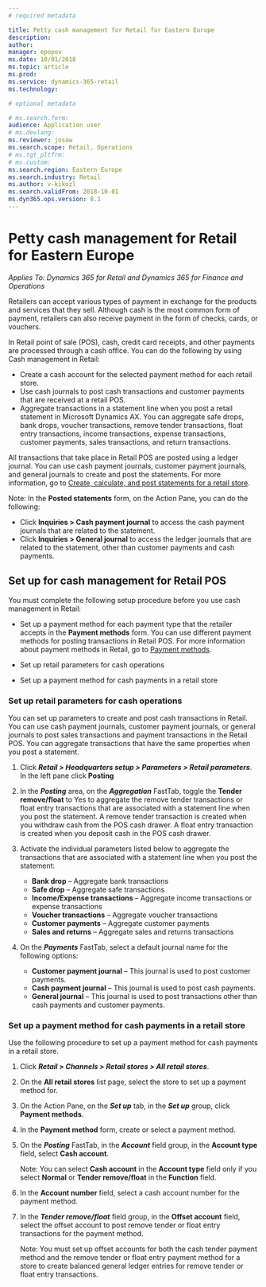 ```yaml
---
# required metadata

title: Petty cash management for Retail for Eastern Europe
description: 
author:  
manager: epopov
ms.date: 10/01/2018
ms.topic: article
ms.prod: 
ms.service: dynamics-365-retail
ms.technology: 

# optional metadata

# ms.search.form: 
audience: Application user
# ms.devlang: 
ms.reviewer: josaw
ms.search.scope: Retail, Operations
# ms.tgt_pltfrm: 
# ms.custom: 
ms.search.region: Eastern Europe
ms.search.industry: Retail
ms.author: v-kikozl
ms.search.validFrom: 2018-10-01
ms.dyn365.ops.version: 8.1
---
```

# Petty cash management for Retail for Eastern Europe


*Applies To: Dynamics 365 for Retail and Dynamics 365 for Finance and Operations*

Retailers can accept various types of payment in exchange for the products and services that they sell. Although cash is the most common form of payment, retailers can also receive payment in the form of checks, cards, or vouchers.

In Retail point of sale (POS), cash, credit card receipts, and other payments are processed through a cash office. You can do the following by using Cash management in Retail:

- Create a cash account for the selected payment method for each retail store.
- Use cash journals to post cash transactions and customer payments that are received at a retail POS.
- Aggregate transactions in a statement line when you post a retail statement in Microsoft Dynamics AX. You can aggregate safe drops, bank drops, voucher transactions, remove tender transactions, float entry transactions, income transactions, expense transactions, customer payments, sales transactions, and return transactions.

All transactions that take place in Retail POS are posted using a ledger journal. You can use cash payment journals, customer payment journals, and general journals to create and post the statements. For more information, go to [Create, calculate, and post statements for a retail store](https://docs.microsoft.com/en-us/dynamics365/unified-operations/retail/tasks/create-calculate-post-statement-retail-store).

  Note:
  In the **Posted statements** form, on the Action Pane, you can do the following:
  - Click **Inquiries > Cash payment journal** to access the cash payment journals that are related to the statement.
  - Click **Inquiries > General journal** to access the ledger journals that are related to the statement, other than customer payments and cash payments.

## Set up for cash management for Retail POS

You must complete the following setup procedure before you use cash management in Retail:
- Set up a payment method for each payment type that the retailer accepts in the **Payment methods** form. You can use different payment methods for posting transactions in Retail POS. For more information about payment methods in Retail, go to [Payment methods](https://docs.microsoft.com/en-us/dynamics365/unified-operations/retail/payment-methods).

- Set up retail parameters for cash operations

- Set up a payment method for cash payments in a retail store

### **Set up retail parameters for cash operations**

You can set up parameters to create and post cash transactions in Retail. You can use cash payment journals, customer payment journals, or general journals to post sales transactions and payment transactions in the Retail POS. You can aggregate transactions that have the same properties when you post a statement. 

1. Click **_Retail > Headquarters setup > Parameters > Retail parameters_**. In the left pane click **Posting**

2. In the **_Posting_** area, on the **_Aggregation_** FastTab, toggle the **Tender remove/float** to Yes to aggregate the remove tender transactions or float entry transactions that are associated with a statement line when you post the statement. A remove tender transaction is created when you withdraw cash from the POS cash drawer. A float entry transaction is created when you deposit cash in the POS cash drawer.

3. Activate the individual parameters listed below to aggregate the transactions that are associated with a statement line when you post the statement:
   - **Bank drop** – Aggregate bank transactions
   - **Safe drop** – Aggregate safe transactions
   - **Income/Expense transactions** – Aggregate income transactions or expense transactions
   - **Voucher transactions** – Aggregate voucher transactions
   - **Customer payments** – Aggregate customer payments
   - **Sales and returns** – Aggregate sales and returns transactions

4. On the **_Payments_** FastTab, select a default journal name for the following options:
     - **Customer payment journal** – This journal is used to post customer payments.
     - **Cash payment journal** – This journal is used to post cash payments.
     - **General journal** – This journal is used to post transactions other than cash payments and customer payments.

### **Set up a payment method for cash payments in a retail store**

Use the following procedure to set up a payment method for cash payments in a retail store.

1. Click **_Retail > Channels > Retail stores > All retail stores_**.

2. On the **All retail stores** list page, select the store to set up a payment method for.

3. On the Action Pane, on the **_Set up_** tab, in the **_Set up_** group, click **Payment methods**.

4. In the **Payment method** form, create or select a payment method. 

5. On the **_Posting_** FastTab, in the **_Account_** field group, in the **Account type** field, select **Cash account**.

    Note: You can select **Cash account** in the **Account type** field only if you select **Normal** or **Tender remove/float** in the **Function** field.

6. In the **Account number** field, select a cash account number for the payment method.

7. In the **_Tender remove/float_** field group, in the **Offset account** field, select the offset account to post remove tender or float entry transactions for the payment method.

    Note: You must set up offset accounts for both the cash tender payment method and the remove tender or float entry payment method for a store to create balanced general ledger entries for remove tender or float entry transactions.
